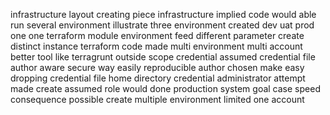 infrastructure layout creating piece infrastructure implied code would able run several environment illustrate three environment created dev uat prod one one terraform module environment feed different parameter create distinct instance terraform code made multi environment multi account better tool like terragrunt outside scope credential assumed credential file author aware secure way easily reproducible author chosen make easy dropping credential file home directory credential administrator attempt made create assumed role would done production system goal case speed consequence possible create multiple environment limited one account